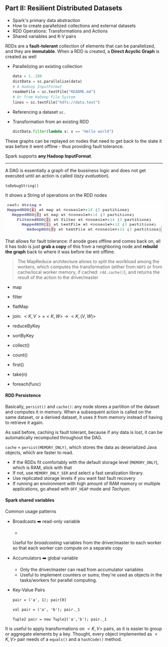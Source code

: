 ## Part II: Resilient Distributed Datasets



- Spark's primary data abstraction
- How to create parallelized collections and external datasets
- RDD Operations: Transformations and Actions
- Shared variables and K-V pairs



RDDs are a **fault-tolerant** collection of elements that can be parallelized, and they are **immutable**. When a RDD is created, a **Direct Acyclic Graph** is created as well

- Parallelizing an existing collection

  ```python
  data = 1..100
  distData = sc.parallelize(data)
  # A Hadoop InputFormat
  readmeFile = sc.textFile("README.md")
  # Or from HaDoop File System
  lines = sc.textFile("hdfs://data.text")
  ```

- Referencing a dataset `sc.`

- Transformation from an existing RDD

  ```python
  distData.filter(lambda x: x == "Hello world")
  ```

  

These graphs can be replayed on nodes that need to get back to the state it was before it went offline - thus providing fault tolerance.

Spark supports **any Hadoop InputFormat**. 



----

A DAG is essentially a graph of the bussiness logic and does not get executed until an action is called (*lazy evaluation*).

`toDebugString()`

It shows a String of operations on the RDD nodes

![](./assets/dag-rdd.png)

That allows for fault tolerance: if anode goes offline and comes back on, all it has todo is just **grab a copy** of this from a neighboring node and **rebuild the graph** back to where it was before itw ent offline.



>  The MapReduce architecture allows to split the worlkload among the workers, which computes the transformation (either from `HDFS` or from cache/local worker memory, if cached: `rdd.cache()`), and returns the result of the action to the driver/master

- map
- filter
- flatMap
- join: $<K,V> \times <K,W> \ \rightarrow\ <K,(V,W)>$
- reduceByKey
- sortByKey



- collect()
- count()
- first()
- take(n)
- foreach(func)



#### RDD Persistence

Basically, `persist()` and `cache()`: any node stores a partition of the dataset and computes it in memory. When a subsequent action is called on the same dataset, or a derived dataset, it uses it from memory instead of having to retrieve it again.

As said before, caching is fault tolerant, because if any data is lost, it can be automatically recomputed throughout the DAG.

`cache` = `persist(MEMORY_ONLY)`, which stores the data as deserialized Java objects, which are faster to read.



- If the RDDs fit comfortably with the default storage level (`MEMORY_ONLY`), which is RAM, stick with that
- If not, use `MEMORY_ONLY_SER` and select a fast seralization library.
- Use replicated storage levels if you want fast fault recovery
- If running an environment with high amount of RAM memory or multiple applications, go ahead with `OFF_HEAP` mode and *Tachyon*.

#### Spark shared variables

Common usage patterns

- Broadcasts :arrow_right: read-only variable

  -  

  Useful for *broadcasting* variables from the driver/master to each worker so that each worker can compute on a separate copy

- Accumulators :arrow_right: global variable

  - Only the driver/master can read from accumulator variables
  - Useful to implement counters or sums; they're used as objects in the tasks/workers for parallel computing.

- Key-Value Pairs

  `pair = ('a', 1); pair[0]`

  `val pair = ('a', 'b'); pair._1`

  `Tuple2 pair = new Tuple2('a','b'); pair._1`

It is useful to apply transformations on $<K,V>$ pairs, as it is easier to group or aggregate elements by a key. Thought, every object implemented as $<K,V>$ pair needs of a `equals()` and a `hashCode()`  method.